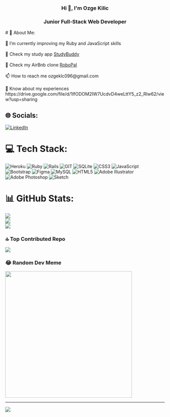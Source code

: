 <h3 align="center">Hi 👋, I'm Ozge Kilic</h3>
<h3 align="center">Junior Full-Stack Web Developer</h3>
 # 💫 About Me:<br><br>
🌱 I’m currently improving my Ruby and JavaScript skills<br><br> 🔭 Check my study app <a href="https://mystuddybuddy.me/">StudyBuddy</a><br><br>🔭 Check my AirBnb clone <a href="https://robopal-728743dc042a.herokuapp.com/">RoboPal</a><br><br>📫 How to reach me ozgeklc096@gmail.com<br><br>📄 Know about my experiences https://drive.google.com/file/d/1lfODOM2IW7UcdvD4weLttY5_z2_Rlw62/view?usp=sharing


## 🌐 Socials:
[![LinkedIn](https://img.shields.io/badge/LinkedIn-%230077B5.svg?logo=linkedin&logoColor=white)](https://linkedin.com/in/ozge-kilic) 

# 💻 Tech Stack:
![Heroku](https://img.shields.io/badge/heroku-%23430098.svg?style=flat-square&logo=heroku&logoColor=white) ![Ruby](https://img.shields.io/badge/ruby-%23CC342D.svg?style=flat-square&logo=ruby&logoColor=white) ![Rails](https://img.shields.io/badge/rails-%23CC0000.svg?style=flat-square&logo=ruby-on-rails&logoColor=white) ![GIT](https://img.shields.io/badge/Git-fc6d26?style=flat-square&logo=git&logoColor=white) ![SQLite](https://img.shields.io/badge/sqlite-%2307405e.svg?style=flat-square&logo=sqlite&logoColor=white) ![CSS3](https://img.shields.io/badge/css3-%231572B6.svg?style=flat-square&logo=css3&logoColor=white) ![JavaScript](https://img.shields.io/badge/javascript-%23323330.svg?style=flat-square&logo=javascript&logoColor=%23F7DF1E) ![Bootstrap](https://img.shields.io/badge/bootstrap-%23563D7C.svg?style=flat-square&logo=bootstrap&logoColor=white) 	![Figma](https://img.shields.io/badge/figma-%23F24E1E.svg?style=flat-square&logo=figma&logoColor=white) ![MySQL](https://img.shields.io/badge/mysql-%2300f.svg?style=flat-square&logo=mysql&logoColor=white) ![HTML5](https://img.shields.io/badge/html5-%23E34F26.svg?style=flat-square&logo=html5&logoColor=white) ![Adobe Illustrator](https://img.shields.io/badge/adobeillustrator-%23FF9A00.svg?style=flat-square&logo=adobeillustrator&logoColor=white) ![Adobe Photoshop](https://img.shields.io/badge/adobephotoshop-%2331A8FF.svg?style=flat-square&logo=adobephotoshop&logoColor=white) ![Sketch](https://img.shields.io/badge/Sketch-FFB387?style=flat-square&logo=sketch&logoColor=black)
# 📊 GitHub Stats:
![](https://github-readme-stats.vercel.app/api?username=ozgekilic96&theme=city_light&hide_border=true&include_all_commits=false&count_private=false)<br/>
![](https://github-readme-streak-stats.herokuapp.com/?user=ozgekilic96&theme=city_light&hide_border=true)<br/>
![](https://github-readme-stats.vercel.app/api/top-langs/?username=ozgekilic96&theme=city_light&hide_border=true&include_all_commits=false&count_private=false&layout=compact)

### 🔝 Top Contributed Repo
![](https://github-contributor-stats.vercel.app/api?username=ozgekilic96&limit=5&theme=juicyfresh&combine_all_yearly_contributions=true)

### 😂 Random Dev Meme
<img src='https://randommeme-five.vercel.app/' style="height: 400px;"/>

---
[![](https://visitcount.itsvg.in/api?id=ozgekilic96&icon=0&color=0)](https://visitcount.itsvg.in)

<!-- Proudly created with GPRM ( https://gprm.itsvg.in ) -->
